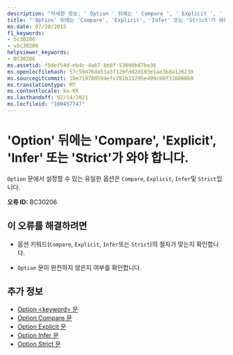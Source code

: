 ```yaml
---
description: "자세한 정보: ' Option ' 뒤에는 ' Compare ', ' Explicit ', ' 유추 ' 또는 ' Strict '가와 야 합니다."
title: "'Option' 뒤에는 'Compare', 'Explicit', 'Infer' 또는 'Strict'가 와야 합니다."
ms.date: 07/20/2015
f1_keywords:
- bc30206
- vbc30206
helpviewer_keywords:
- BC30206
ms.assetid: f9def54d-eb4c-4ab7-bb8f-53800b87be36
ms.openlocfilehash: 57c59476da51a3f129fdd2d193e1ae3bda126230
ms.sourcegitcommit: 10e719780594efc781b15295e499c66f316068b8
ms.translationtype: MT
ms.contentlocale: ko-KR
ms.lasthandoff: 02/14/2021
ms.locfileid: "100457747"
---
```

# <a name="option-must-be-followed-by-compare-explicit-infer-or-strict"></a>'Option' 뒤에는 'Compare', 'Explicit', 'Infer' 또는 'Strict'가 와야 합니다.

`Option` 문에서 설정할 수 있는 유일한 옵션은 `Compare`, `Explicit`, `Infer`및 `Strict`입니다.  
  
 **오류 ID:** BC30206  
  
## <a name="to-correct-this-error"></a>이 오류를 해결하려면  
  
- 옵션 키워드(`Compare`, `Explicit`, `Infer`또는 `Strict`)의 철자가 맞는지 확인합니다.  
  
- `Option` 문이 완전하지 않은지 여부를 확인합니다.  
  
## <a name="see-also"></a>추가 정보

- [Option \<keyword> 문](../language-reference/statements/option-keyword-statement.md)
- [Option Compare 문](../language-reference/statements/option-compare-statement.md)
- [Option Explicit 문](../language-reference/statements/option-explicit-statement.md)
- [Option Infer 문](../language-reference/statements/option-infer-statement.md)
- [Option Strict 문](../language-reference/statements/option-strict-statement.md)
